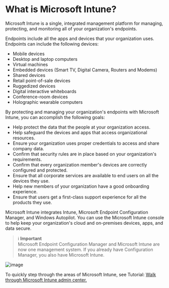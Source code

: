 # What is Microsoft Intune?
Microsoft Intune is a single, integrated management platform for managing, protecting, and monitoring all of your organization's endpoints.

Endpoints include all the apps and devices that your organization uses. Endpoints can include the following devices:
* Mobile devices
* Desktop and laptop computers
* Virtual machines
* Embedded devices (Smart TV, Digital Camera, Routers and Modems)
* Shared devices
* Retail point-of-sale devices
* Ruggedized devices
* Digital interactive whiteboards
* Conference-room devices
* Holographic wearable computers

By protecting and managing your organization's endpoints with Microsoft Intune, you can accomplish the following goals:
* Help protect the data that the people at your organization access.
* Help safeguard the devices and apps that access organizational resources.
* Ensure your organization uses proper credentials to access and share company data.
* Confirm that security rules are in place based on your organization's requirements.
* Confirm that every organization member's devices are correctly configured and protected.
* Ensure that all corporate services are available to end users on all the devices they use.
* Help new members of your organization have a good onboarding experience.
* Ensure that users get a first-class support experience for all the products they use.

Microsoft Intune integrates Intune, Microsoft Endpoint Configuration Manager, and Windows Autopilot. You can use the Microsoft Intune console to help keep your organization's cloud and on-premises devices, apps, and data secure.

> ℹ️ **Important**  
> Microsoft Endpoint Configuration Manager and Microsoft Intune are now one management system. If you already have Configuration Manager, you also have Microsoft Intune.

![image](https://github.com/user-attachments/assets/cbbb5bc7-93cf-44e9-a64e-019febc749bf)

To quickly step through the areas of Microsoft Intune, see Tutorial: [Walk through Microsoft Intune admin center.](https://learn.microsoft.com/en-us/mem/intune/fundamentals/tutorial-walkthrough-endpoint-manager)
